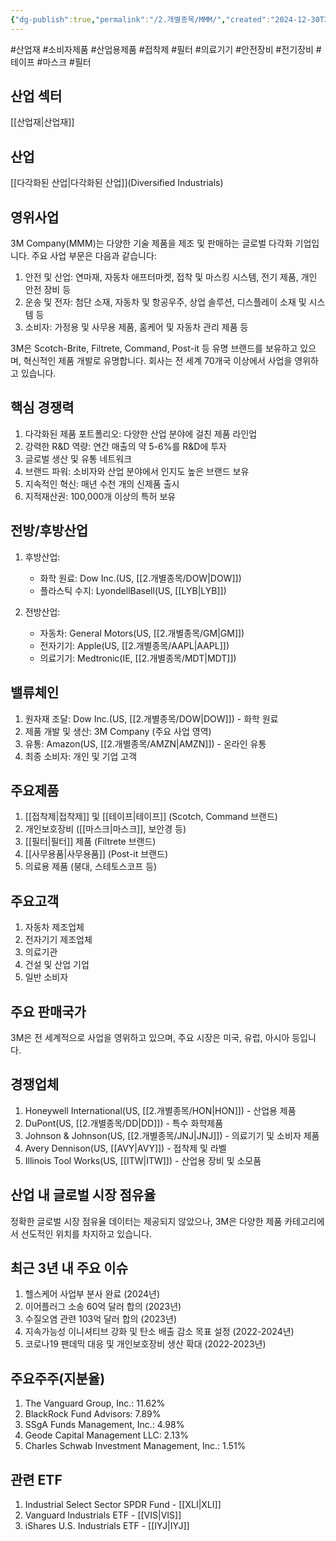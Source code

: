 ```yaml
---
{"dg-publish":true,"permalink":"/2.개별종목/MMM/","created":"2024-12-30T21:06:52.229+09:00","updated":"2025-06-03T20:06:00.119+09:00"}
---
```


#산업재 #소비자제품 #산업용제품 #접착제 #필터 #의료기기 #안전장비 #전기장비 #테이프 #마스크 #필터 

## 산업 섹터

[[산업재\|산업재]]

## 산업

[[다각화된 산업\|다각화된 산업]](Diversified Industrials)

## 영위사업

3M Company(MMM)는 다양한 기술 제품을 제조 및 판매하는 글로벌 다각화 기업입니다. 주요 사업 부문은 다음과 같습니다:

1. 안전 및 산업: 연마재, 자동차 애프터마켓, 접착 및 마스킹 시스템, 전기 제품, 개인 안전 장비 등
2. 운송 및 전자: 첨단 소재, 자동차 및 항공우주, 상업 솔루션, 디스플레이 소재 및 시스템 등
3. 소비자: 가정용 및 사무용 제품, 홈케어 및 자동차 관리 제품 등

3M은 Scotch-Brite, Filtrete, Command, Post-it 등 유명 브랜드를 보유하고 있으며, 혁신적인 제품 개발로 유명합니다. 회사는 전 세계 70개국 이상에서 사업을 영위하고 있습니다.

## 핵심 경쟁력

1. 다각화된 제품 포트폴리오: 다양한 산업 분야에 걸친 제품 라인업
2. 강력한 R&D 역량: 연간 매출의 약 5-6%를 R&D에 투자
3. 글로벌 생산 및 유통 네트워크
4. 브랜드 파워: 소비자와 산업 분야에서 인지도 높은 브랜드 보유
5. 지속적인 혁신: 매년 수천 개의 신제품 출시
6. 지적재산권: 100,000개 이상의 특허 보유

## 전방/후방산업

1. 후방산업:
    
    - 화학 원료: Dow Inc.(US, [[2.개별종목/DOW\|DOW]])
    - 플라스틱 수지: LyondellBasell(US, [[LYB\|LYB]])
    
2. 전방산업:
    
    - 자동차: General Motors(US, [[2.개별종목/GM\|GM]])
    - 전자기기: Apple(US, [[2.개별종목/AAPL\|AAPL]])
    - 의료기기: Medtronic(IE, [[2.개별종목/MDT\|MDT]])
    

## 밸류체인

1. 원자재 조달: Dow Inc.(US, [[2.개별종목/DOW\|DOW]]) - 화학 원료
2. 제품 개발 및 생산: 3M Company (주요 사업 영역)
3. 유통: Amazon(US, [[2.개별종목/AMZN\|AMZN]]) - 온라인 유통
4. 최종 소비자: 개인 및 기업 고객

## 주요제품

1. [[접착제\|접착제]] 및 [[테이프\|테이프]] (Scotch, Command 브랜드)
2. 개인보호장비 ([[마스크\|마스크]], 보안경 등)
3. [[필터\|필터]] 제품 (Filtrete 브랜드)
4. [[사무용품\|사무용품]] (Post-it 브랜드)
5. 의료용 제품 (붕대, 스테토스코프 등)

## 주요고객

1. 자동차 제조업체
2. 전자기기 제조업체
3. 의료기관
4. 건설 및 산업 기업
5. 일반 소비자

## 주요 판매국가

3M은 전 세계적으로 사업을 영위하고 있으며, 주요 시장은 미국, 유럽, 아시아 등입니다.

## 경쟁업체

1. Honeywell International(US, [[2.개별종목/HON\|HON]]) - 산업용 제품
2. DuPont(US, [[2.개별종목/DD\|DD]]) - 특수 화학제품
3. Johnson & Johnson(US, [[2.개별종목/JNJ\|JNJ]]) - 의료기기 및 소비자 제품
4. Avery Dennison(US, [[AVY\|AVY]]) - 접착제 및 라벨
5. Illinois Tool Works(US, [[ITW\|ITW]]) - 산업용 장비 및 소모품

## 산업 내 글로벌 시장 점유율

정확한 글로벌 시장 점유율 데이터는 제공되지 않았으나, 3M은 다양한 제품 카테고리에서 선도적인 위치를 차지하고 있습니다.

## 최근 3년 내 주요 이슈

1. 헬스케어 사업부 분사 완료 (2024년)
2. 이어플러그 소송 60억 달러 합의 (2023년)
3. 수질오염 관련 103억 달러 합의 (2023년)
4. 지속가능성 이니셔티브 강화 및 탄소 배출 감소 목표 설정 (2022-2024년)
5. 코로나19 팬데믹 대응 및 개인보호장비 생산 확대 (2022-2023년)

## 주요주주(지분율)

1. The Vanguard Group, Inc.: 11.62%
2. BlackRock Fund Advisors: 7.89%
3. SSgA Funds Management, Inc.: 4.98%
4. Geode Capital Management LLC: 2.13%
5. Charles Schwab Investment Management, Inc.: 1.51%

## 관련 ETF

1. Industrial Select Sector SPDR Fund - [[XLI\|XLI]]
2. Vanguard Industrials ETF - [[VIS\|VIS]]
3. iShares U.S. Industrials ETF - [[IYJ\|IYJ]]